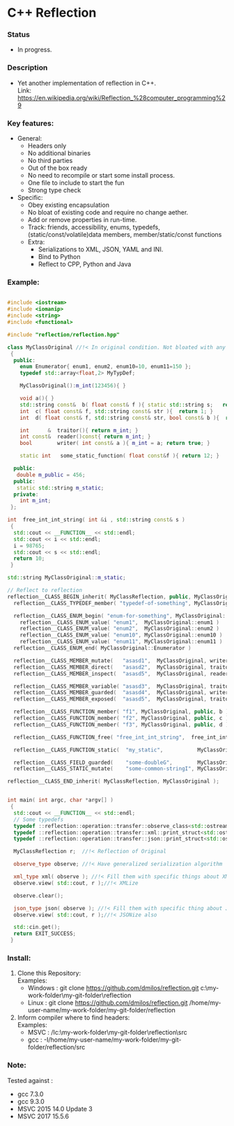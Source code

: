 # C++ Reflection

### Status
- In progress.

### Description
 - Yet another implementation of reflection in C++. \
   Link: https://en.wikipedia.org/wiki/Reflection_%28computer_programming%29

### Key features:
 - General:
    * Headers only
    * No additional binaries
    * No third parties
    * Out of the box ready
    * No need to recompile or start some install process.
    * One file to include to start the fun
    * Strong type check
 - Specific:
    * Obey existing encapsulation
    * No bloat of existing code and require no change aether.
    * Add or remove properties in run-time.
    * Track: friends, accessibility, enums, typedefs, (static/const/volatile)data members, member/static/const functions
    * Extra: 
        - Serializations to XML, JSON, YAML and INI.
        - Bind to Python
        - Reflect to CPP, Python and Java

### Example:
```c++

#include <iostream>
#include <iomanip>
#include <string>
#include <functional>

#include "reflection/reflection.hpp"

class MyClassOriginal //!< In original condition. Not bloated with any other code.
 {
  public:
    enum Enumerator{ enum1, enum2, enum10=10, enum11=150 };
    typedef std::array<float,2> MyTypDef;

    MyClassOriginal():m_int(123456){ }

    void a(){ }
    std::string const&  b( float const& f ){ static std::string s;   return s; }
    int  c( float const& f, std::string const& str ){  return 1; }
    int  d( float const& f, std::string const& str, bool const& b ){  return 1; }

    int      &  traitor(){ return m_int; }
    int const&  reader()const{ return m_int; }
    bool        writer( int const& a ){ m_int = a; return true; }

    static int   some_static_function( float const&f ){ return 12; }

  public:
   double m_public = 456;
  public:
   static std::string m_static;
  private:
    int m_int;
 };

int  free_int_int_string( int &i , std::string const& s )
 {
  std::cout << __FUNCTION__ << std::endl;
  std::cout << i << std::endl;
  i = 98765;
  std::cout << s << std::endl;
  return 10;
 }

std::string MyClassOriginal::m_static;

// Reflect to reflection
reflection__CLASS_BEGIN_inherit( MyClassReflection, public, MyClassOriginal )
  reflection__CLASS_TYPEDEF_member( "typedef-of-something", MyClassOriginal, public, MyTypDef );

  reflection__CLASS_ENUM_begin( "enum-for-something", MyClassOriginal::Enumerator );
    reflection__CLASS_ENUM_value( "enum1",  MyClassOriginal::enum1 )
    reflection__CLASS_ENUM_value( "enum2",  MyClassOriginal::enum2 )
    reflection__CLASS_ENUM_value( "enum10", MyClassOriginal::enum10 )
    reflection__CLASS_ENUM_value( "enum11", MyClassOriginal::enum11 )
  reflection__CLASS_ENUM_end( MyClassOriginal::Enumerator )

  reflection__CLASS_MEMBER_mutate(   "asasd1",  MyClassOriginal, writer   )//!< Access to member by using only writer
  reflection__CLASS_MEMBER_direct(   "asasd2",  MyClassOriginal, traitor  )//!< Access to member by using only traitor
  reflection__CLASS_MEMBER_inspect(  "asasd5",  MyClassOriginal, reader   )//!< Access to member by using only reader

  reflection__CLASS_MEMBER_variable( "asasd3",  MyClassOriginal, traitor, reader ) //!< Access to member by using traitor and reader
  reflection__CLASS_MEMBER_guarded(  "asasd4",  MyClassOriginal, writer, reader  ) //!< Access to member by using writer  and reader
  reflection__CLASS_MEMBER_exposed(  "asasd5",  MyClassOriginal, traitor, writer ) //!< Access to member by using traitor and writer

  reflection__CLASS_FUNCTION_member( "f1", MyClassOriginal, public, b ) //!< Member function
  reflection__CLASS_FUNCTION_member( "f2", MyClassOriginal, public, c ) //!< Member function
  reflection__CLASS_FUNCTION_member( "f3", MyClassOriginal, public, d ) //!< Member function

  reflection__CLASS_FUNCTION_free( "free_int_int_string",  free_int_int_string ) //!< Inject non-member function.

  reflection__CLASS_FUNCTION_static(  "my_static",           MyClassOriginal, public, some_static_function )

  reflection__CLASS_FIELD_guarded(    "some-doubleG",        MyClassOriginal, public, m_public   )
  reflection__CLASS_STATIC_mutate(    "some-common-stringI", MyClassOriginal, public, m_static   )

reflection__CLASS_END_inherit( MyClassReflection, MyClassOriginal );


int main( int argc, char *argv[] )
 {
  std::cout << __FUNCTION__ << std::endl;
  // Some typedefs
  typedef ::reflection::operation::transfer::observe_class<std::ostream> observe_type;
  typedef ::reflection::operation::transfer::xml::print_struct<std::ostream> xml_type;
  typedef ::reflection::operation::transfer::json::print_struct<std::ostream> json_type;

  MyClassReflection r;  //!< Reflection of Original

  observe_type observe; //!< Have generalized serialization algorithm

  xml_type xml( observe ); //!< Fill them with specific things about XML
  observe.view( std::cout, r );//!< XMLize

  observe.clear();

  json_type json( observe ); //!< Fill them with specific thing about JSON
  observe.view( std::cout, r );//!< JSONize also

  std::cin.get();
  return EXIT_SUCCESS;
 }

 ```
### Install:
1. Clone this Repository: \
  Examples:
    - Windows : git clone https://github.com/dmilos/reflection.git c:\my-work-folder\my-git-folder\reflection
    - Linux   : git clone https://github.com/dmilos/reflection.git /home/my-user-name/my-work-folder/my-git-folder/reflection
2. Inform compiler where to find headers: \
  Examples:
   - MSVC : /Ic:\my-work-folder\my-git-folder\reflection\src
   - gcc  : -I/home/my-user-name/my-work-folder/my-git-folder/reflection/src


### Note:
Tested against :
 - gcc 7.3.0
 - gcc 9.3.0
 - MSVC 2015 14.0 Update 3
 - MSVC 2017 15.5.6